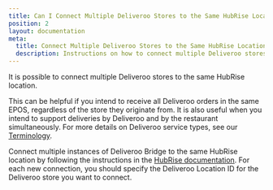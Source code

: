 ```yaml
---
title: Can I Connect Multiple Deliveroo Stores to the Same HubRise Location?
position: 2
layout: documentation
meta:
  title: Connect Multiple Deliveroo Stores to the Same HubRise Location
  description: Instructions on how to connect multiple Deliveroo stores with the same HubRise location.
---
```


It is possible to connect multiple Deliveroo stores to the same HubRise location.

This can be helpful if you intend to receive all Deliveroo orders in the same EPOS, regardless of the store they originate from.
It is also useful when you intend to support deliveries by Deliveroo and by the restaurant simultaneously. For more details on Deliveroo service types, see our [Terminology](/apps/deliveroo/terminology#service-types).

Connect multiple instances of Deliveroo Bridge to the same HubRise location by following the instructions in the [HubRise documentation](/docs/faqs/connect-multiple-instances-same-app/). For each new connection, you should specify the Deliveroo Location ID for the Deliveroo store you want to connect.
